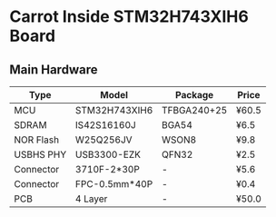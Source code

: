 # Carrot Inside STM32H743XIH6 Board

## Main Hardware

|Type       |Model          |Package    |Price  |
|-          |-              |-          |-      |
|MCU        |STM32H743XIH6  |TFBGA240+25|¥60.5  |
|SDRAM      |IS42S16160J    |BGA54      |¥6.5   |
|NOR Flash  |W25Q256JV      |WSON8      |¥9.8   |
|USBHS PHY  |USB3300-EZK    |QFN32      |¥2.5   |
|Connector  |3710F-2*30P    |-          |¥5.6   |
|Connector  |FPC-0.5mm*40P  |-          |¥0.4   |
|PCB        |4 Layer        |-          |¥50.0  |
